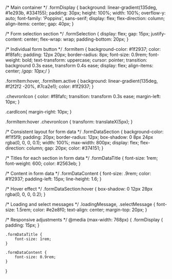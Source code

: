 /* Main container */
.formDisplay {
    background: linear-gradient(135deg, #1e293b, #334155);
    padding: 30px;
    height: 100%;
    width: 100%;
    overflow-y: auto;
    font-family: 'Poppins', sans-serif;
    display: flex;
    flex-direction: column;
    align-items: center;
    gap: 40px;
}

/* Form selection section */
.formSelection {
    display: flex;
    gap: 15px;
    justify-content: center;
    flex-wrap: wrap;
    padding-bottom: 20px;
}

/* Individual form button */
.formItem {
    background-color: #1f2937;
    color: #f8fafc;
    padding: 12px 20px;
    border-radius: 8px;
    font-size: 0.9rem;
    font-weight: bold;
    text-transform: uppercase;
    cursor: pointer;
    transition: background 0.3s ease, transform 0.4s ease;
    display: flex;
    align-items: center;
    /*gap: 10px;*/
}

.formItem:hover, .formItem.active {
    background: linear-gradient(135deg, #f2f2f2 -20%, #7ca2e1);
    color: #1f2937;
}

.chevronIcon {
    color: #f8fafc;
    transition: transform 0.3s ease;
    margin-left: 10px;
}

.cardIcon{
    margin-right: 10px;
}

.formItem:hover .chevronIcon {
    transform: translateX(5px);
}

/* Consistent layout for form data */
.formDataSection {
    background-color: #f1f5f9;
    padding: 20px;
    border-radius: 12px;
    box-shadow: 0 8px 24px rgba(0, 0, 0, 0.1);
    width: 100%;
    max-width: 800px;
    display: flex;
    flex-direction: column;
    gap: 20px;
    color: #374151;
}

/* Titles for each section in form data */
.formDataTitle {
    font-size: 1rem;
    font-weight: 600;
    color: #2563eb;
}

/* Content in form data */
.formDataContent {
    font-size: .9rem;
    color: #1f2937;
    padding-left: 15px;
    line-height: 1.6;
}

/* Hover effect */
.formDataSection:hover {
    box-shadow: 0 12px 28px rgba(0, 0, 0, 0.2);
}

/* Loading and select messages */
.loadingMessage,
.selectMessage {
    font-size: 1.5rem;
    color: #e2e8f0;
    text-align: center;
    margin-top: 20px;
}

/* Responsive adjustments */
@media (max-width: 768px) {
    .formDisplay {
        padding: 15px;
    }

    .formDataTitle {
        font-size: 1rem;
    }
    
    .formDataContent {
        font-size: 0.9rem;
    }
}


